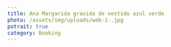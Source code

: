 ```yaml
---
title: Ana Margarida gravida de vestido azul verde
photo: /assets/img/uploads/web-1-.jpg
potrait: true
category: Booking
---
```

